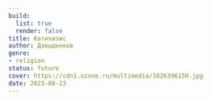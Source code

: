 ```yaml
---
build:
  list: true
  render: false
title: Катихизис
author: Давыденков
genre:
- religion
status: future
cover: https://cdn1.ozone.ru/multimedia/1026396150.jpg
date: 2023-08-23
---
```


